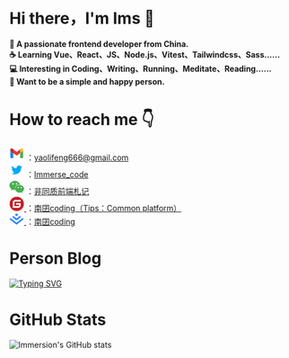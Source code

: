 <h1 align="left">Hi there，I'm Ims 👋</h1>

<div align="left">
    <b align="left">🚀 A passionate frontend developer from China.</b><br/>
    <b align="left">☕ Learning Vue、React、JS、Node.js、Vitest、Tailwindcss、Sass......</b><br/>
    <b align="left">💻 Interesting in Coding、Writing、Running、Meditate、Reading......</b><br/>
    <b align="left">🌱 Want to be a simple and happy person.</b><br/>
</div>

<h1 align="left">How to reach me 👇</h1>
<p align="left">
<div>
       <a href="https://mail.google.com/mail/u/0/#inbox?compose=new">
       <img width="26" src="./assets/gmail.svg"/></a> ：<a href="https://mail.google.com/mail/u/0/#inbox?compose=new">yaolifeng666@gmail.com</a>
    </div>
    <div>
    <a href="https://twitter.com/Immerse_code"> <img width="26" src="./assets/twitter.svg"/></a> ：<a href="https://twitter.com/Immerse_code">Immerse_code</a>
    </div>
    <div>
        <a href="https://mp.weixin.qq.com/s/xui2UBEtkJc46Q-ImWrv8g"><img width="26" height="26" src="./assets/wechat.png" alt="wechat"/></a> ：<a href="https://mp.weixin.qq.com/s/xui2UBEtkJc46Q-ImWrv8g">非同质前端札记</a>
    </div>
    <!-- <div>
        <svg xmlns="http://www.w3.org/2000/svg" x="0px" y="0px" width="26" height="26" viewBox="0 0 48 48">
<path fill="#d50000" d="M0,15h48v17H24v3H13v-3H0V15z"></path><path fill="#fff" d="M3 29L8 29 8 21 11 21 11 29 13 29 13 18 3 18zM16 18v14h5v-3h5V18H16zM24 26h-3v-5h3V26zM29 18L29 29 34 29 34 21 37 21 37 29 40 29 40 21 43 21 43 29 45 29 45 18z"></path>
</svg> ：<a href="https://www.npmjs.com/~npmylf">npmylf</a>
    </div> -->
    <!-- <div>
    <a href="https://www.zhihu.com/people/nan-sheng-27-68"> <img height="26" src="https://user-images.githubusercontent.com/46062972/190096127-e3cadf80-6858-4ae4-981c-632246d7b82f.png"></a> ：<a href="https://www.zhihu.com/search?q=%E5%8D%97%E5%9B%9Dcoding&type=people">南囝coding</a>
    </div> -->
    <div>
        <a href="https://gitee.com/yaolifeng0529" >
        <img width="26px" src="./assets/gitee.png"/>
        </a> ：<a href="https://gitee.com/yaolifeng0529">南囝coding（Tips：Common platform）</a>
    </div>
    <div>
        <a href="https://juejin.cn/user/2708812817761752/posts" >
        <img width="26px" src="./assets/juejin.svg"/>
        </a> ：<a href="https://juejin.cn/user/2708812817761752/posts">南囝coding</a>
    </div>
</p>

<h1>Person Blog</h1>

[![Typing SVG](https://readme-typing-svg.herokuapp.com?font=DynaPuff&weight=500&duration=3500&pause=10000&color=2795FF&width=600&height=30&lines=Please+check+the+official+account+of+Wechat.+%F0%9F%A7%91%E2%80%8D%F0%9F%92%BB)](https://mp.weixin.qq.com/s/xui2UBEtkJc46Q-ImWrv8g)

<h1>GitHub Stats</h1>

![Immersion's GitHub stats](https://github-readme-stats.vercel.app/api?username=yaolifeng0629&show_icons=true&theme=radical)

<!-- 介绍项目 -->
<!-- [![Readme Card](https://github-readme-stats.vercel.app/api/pin/?username=anuraghazra&repo=github-readme-stats)](https://github.com/anuraghazra/github-readme-stats) -->

<!-- [![Top Langs](https://github-readme-stats.vercel.app/api/top-langs/?username=yaolifeng0629&layout=compact)](https://github.com/yaolifeng0629/github-readme-stats) -->
<!--
Here are some ideas to get you started:

- 🔭 I’m currently working on ...
- 🌱 I’m currently learning ...
- 👯 I’m looking to collaborate on ...
- 🤔 I’m looking for help with ...
- 💬 Ask me about ...
- 📫 How to reach me: ...
- 😄 Pronouns: ...
- ⚡ Fun fact: ...
-->
